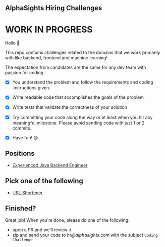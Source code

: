 ## AlphaSights Hiring Challenges

# WORK IN PROGRESS

Hello :wave:

This repo contains challenges related to the domains that we work primarily with like backend, frontend and machine learning!

The expectation from candidates are the same for any dev team with passion for coding:
- [x] You understand the problem and follow the requirements and coding instructions given.
- [x] Write readable code that accomplishes the goals of the problem
- [x] Write tests that validate the correctness of your solution
- [x] Try committing your code along the way or at least when you hit any meaningful milestone. Please avoid sending code with just 1 or 2 commits.
- [x] Have fun! :smile: 


## Positions
- [Experienced Java Backend Engineer](https://engineering.alphasights.com/open-positions?gh_jid=1095899)

## Pick one of the following
* [URL Shortener](url-shortener/README.md) 

## Finished?
Great job! When you're done, please do one of the following:

* open a PR and we'll review it
* zip and send your code to _hr@alphasights.com_ with the subject `Coding Challenge` 
